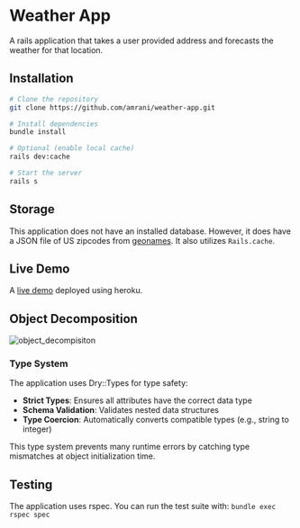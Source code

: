 # Weather App

A rails application that takes a user provided address and forecasts the weather for that location.

## Installation

```bash
# Clone the repository
git clone https://github.com/amrani/weather-app.git

# Install dependencies
bundle install

# Optional (enable local cache)
rails dev:cache

# Start the server
rails s
```

## Storage

This application does not have an installed database. However, it does have a JSON file of US zipcodes from [geonames](https://download.geonames.org/export/zip/). It also utilizes `Rails.cache`.

## Live Demo

A [live demo]() deployed using heroku.

## Object Decomposition

![object_decompisiton](/doc/images/decompisiton.png)

### Type System

The application uses Dry::Types for type safety:

- **Strict Types**: Ensures all attributes have the correct data type
- **Schema Validation**: Validates nested data structures
- **Type Coercion**: Automatically converts compatible types (e.g., string to integer)

This type system prevents many runtime errors by catching type mismatches at object initialization time.

## Testing

The application uses rspec. You can run the test suite with: `bundle exec rspec spec`
